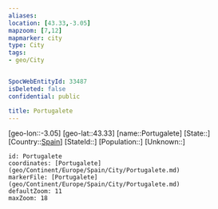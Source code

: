 ```yaml
---
aliases: 
location: [43.33,-3.05]
mapzoom: [7,12] 
mapmarker: city 
type: City
tags:
- geo/City


SpocWebEntityId: 33487
isDeleted: false
confidential: public

title: Portugalete
---
```

[geo-lon::-3.05]
[geo-lat::43.33]
[name::Portugalete]
[State::]
[Country::[Spain](geo/Continent/Europe/Spain.md)]
[StateId::]
[Population::]
[Unknown::]


```leaflet
id: Portugalete
coordinates: [Portugalete](geo/Continent/Europe/Spain/City/Portugalete.md)
markerFile: [Portugalete](geo/Continent/Europe/Spain/City/Portugalete.md)
defaultZoom: 11 
maxZoom: 18
```


